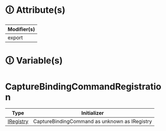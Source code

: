 # &#128712; Attribute(s)

| Modifier(s)                            |
|----------------------------------------|
| export |

# &#128712; Variable(s)

# CaptureBindingCommandRegistration

| Type                        | Initializer                       |
|-----------------------------|-----------------------------------|
| [IRegistry](https://hamedfathi.gitbook.io/aurelia-2-doc-api/kernel/interface/di/iregistry) | CaptureBindingCommand as unknown as IRegistry |